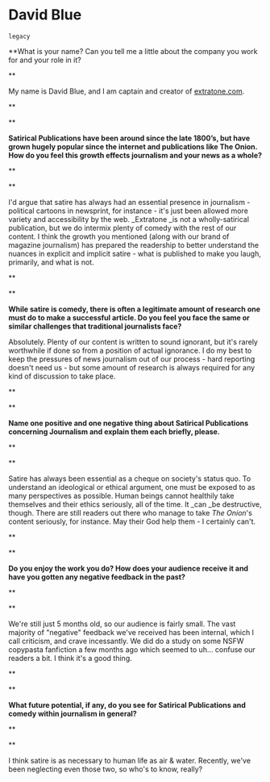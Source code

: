 # David Blue

`legacy`

**What is your name? Can you tell me a little about the company you work for and your role in it?

**

My name is David Blue, and I am captain and creator of [extratone.com](http://extratone.com). 

**

**

**Satirical Publications have been around since the late 1800’s, but have grown hugely popular since the internet and publications like The Onion. How do you feel this growth effects journalism and your news as a whole?**

**

**

I'd argue that satire has always had an essential presence in journalism - political cartoons in newsprint, for instance - it's just been allowed more variety and accessibility by the web. _Extratone _is not a wholly-satirical publication, but we do intermix plenty of comedy with the rest of our content. I think the growth you mentioned (along with our brand of magazine journalism) has prepared the readership to better understand the nuances in explicit and implicit satire - what is published to make you laugh, primarily, and what is not. 

**

**

**While satire is comedy, there is often a legitimate amount of research one must do to make a successful article. Do you feel you face the same or similar challenges that traditional journalists face?**

Absolutely. Plenty of our content is written to sound ignorant, but it's rarely worthwhile if done so from a position of actual ignorance. I do my best to keep the pressures of news journalism out of our process - hard reporting doesn't need us - but some amount of research is always required for any kind of discussion to take place. 

**

**

**Name one positive and one negative thing about Satirical Publications concerning Journalism and explain them each briefly, please.**

**

**

Satire has always been essential as a cheque on society's status quo. To understand an ideological or ethical argument, one must be exposed to as many perspectives as possible. Human beings cannot healthily take themselves and their ethics seriously, all of the time. It _can _be destructive, though. There are still readers out there who manage to take _The Onion_'s content seriously, for instance. May their God help them - I certainly can't. 

**

**

**Do you enjoy the work you do? How does your audience receive it and have you gotten any negative feedback in the past?**

**

**

We're still just 5 months old, so our audience is fairly small. The vast majority of "negative" feedback we've received has been internal, which I call criticism, and crave incessantly. We did do a study on some NSFW copypasta fanfiction a few months ago which seemed to uh... confuse our readers a bit. I think it's a good thing. 

**

**

**What future potential, if any, do you see for Satirical Publications and comedy within journalism in general?**

**

**

I think satire is as necessary to human life as air & water. Recently, we've been neglecting even those two, so who's to know, really? 
